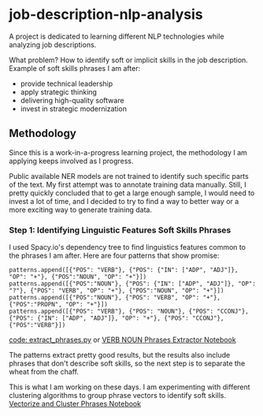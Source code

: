 # job-description-nlp-analysis
A project is dedicated to learning different NLP technologies while analyzing job descriptions. 

What problem? How to identify soft or implicit skills in the job description. Example of soft skills phrases I am after: 
- provide technical leadership
- apply strategic thinking
- delivering high-quality software
- invest in strategic modernization

## Methodology 
Since this is a work-in-a-progress learning project, the methodology I am applying keeps involved as I progress. 

Public available NER models are not trained to identify such specific parts of the text. My first attempt was to annotate training data manually. Still, I pretty quickly concluded that to get a large enough sample, I would need to invest a lot of time, and I decided to try to find a way to better way or a more exciting way to generate training data. 

### Step 1: Identifying Linguistic Features Soft Skills Phrases
I used Spacy.io's dependency tree to find linguistics features common to the phrases I am after. Here are four patterns that show promise: 
```
patterns.append([{"POS": "VERB"}, {"POS": {"IN": ["ADP", "ADJ"]}, "OP": "+"}, {"POS":"NOUN", "OP": "+"}])
patterns.append([{"POS":"NOUN"}, {"POS": {"IN": ["ADP", "ADJ"]}, "OP": "?"}, {"POS": "VERB", "OP": "+"}, {"POS":"NOUN", "OP": "+"}])
patterns.append([{"POS":"NOUN"}, {"POS": "VERB", "OP": "+"}, {"POS":"PROPN", "OP": "+"}])
patterns.append([{"POS": "VERB"}, {"POS": "NOUN"}, {"POS": "CCONJ"}, {"POS": {"IN": ["ADP", "ADJ"]}, "OP": "+"}, {"POS": "CCONJ"}, {"POS":"VERB"}])
``` 
[code: extract_phrases.py](src/experience_data_prep/extract_phrases.py)  or [VERB NOUN Phrases Extractor Notebook](notebook/VERB_NOUN_Phrase_Extractor.ipynb)

The patterns extract pretty good results, but the results also include phrases that don't describe soft skills, so the next step is to separate the wheat from the chaff. 

This is what I am working on these days. I am experimenting with different clustering algorithms to group phrase vectors to identify soft skills. [Vectorize and Cluster Phrases Notebook](notebook/Vectorize_and_Cluster_Phrases.ipynb)






